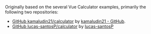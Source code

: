 Originally based on the several Vue Calculator examples, primarily the following two repositories:

- [GitHub kamaludin21/calculator](https://github.com/kamaludin21/calculator) by [kamaludin21 - GitHub](https://github.com/kamaludin21).
- [GitHub lucas-santosP/calculator](https://github.com/lucas-santosP/calculator) by [lucas-santosP](https://github.com/lucas-santosP)
